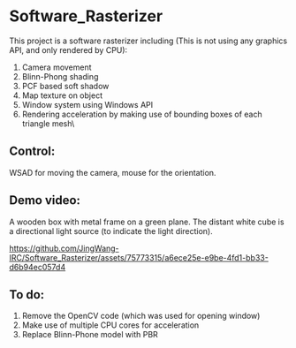 # Software_Rasterizer
This project is a software rasterizer including
(This is not using any graphics API, and only rendered by CPU):
1. Camera movement
2. Blinn-Phong shading
3. PCF based soft shadow
4. Map texture on object
5. Window system using Windows API
6. Rendering acceleration by making use of bounding boxes of each triangle mesh\

## Control:
WSAD for moving the camera, mouse for the orientation.

## Demo video:
A wooden box with metal frame on a green plane. The distant white cube is a directional light source (to indicate the light direction).

https://github.com/JingWang-IRC/Software_Rasterizer/assets/75773315/a6ece25e-e9be-4fd1-bb33-d6b94ec057d4


## To do:
1. Remove the OpenCV code (which was used for opening window)
2. Make use of multiple CPU cores for acceleration
3. Replace Blinn-Phone model with PBR
